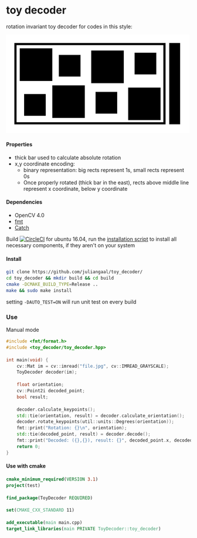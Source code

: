 # toy decoder
rotation invariant toy decoder for codes in this style:  

<p float="left">
  <img src="./tests/pics/rect_bw_show_off.jpg" width="500" />
</p>

#### Properties
* thick bar used to calculate absolute rotation
* x,y coordinate encoding: 
  * binary representation: big rects represent 1s, small rects represent 0s
  * Once properly rotated (thick bar in the east), rects above middle line represent x coordinate, below y coordinate

#### Dependencies
* OpenCV 4.0
* [fmt](https://github.com/fmtlib/fmt)
* [Catch](https://github.com/catchorg/Catch2)

Build [![CircleCI](https://circleci.com/gh/juliangaal/hw/tree/master.svg?style=svg)](https://circleci.com/gh/juliangaal/hw/tree/master) for ubuntu 16.04, run the [installation script](./install.sh) to install all necessary components, if they aren't on your system

#### Install
```bash
git clone https://github.com/juliangaal/toy_decoder/
cd toy_decoder && mkdir build && cd build
cmake -DCMAKE_BUILD_TYPE=Release ..
make && sudo make install
```
setting `-DAUTO_TEST=ON` will run unit test on every build

### Use
Manual mode
```cpp
#include <fmt/format.h>
#include <toy_decoder/toy_decoder.hpp>

int main(void) {
    cv::Mat im = cv::imread("file.jpg", cv::IMREAD_GRAYSCALE);
    ToyDecoder decoder(im);
    
    float orientation;
    cv::Point2i decoded_point;
    bool result;
    
    decoder.calculate_keypoints();
    std::tie(orientation, result) = decoder.calculate_orientation();
    decoder.rotate_keypoints(util::units::Degrees(orientation));
    fmt::print("Rotation: {}\n", orientation);
    std::tie(decoded_point, result) = decoder.decode();
    fmt::print("Decoded: ({},{}), result: {}", decoded_point.x, decoded_point.y, result);
    return 0;
} 
```

#### Use with cmake
```cmake
cmake_minimum_required(VERSION 3.1)
project(test)

find_package(ToyDecoder REQUIRED)

set(CMAKE_CXX_STANDARD 11)

add_executable(main main.cpp)
target_link_libraries(main PRIVATE ToyDecoder::toy_decoder)
```
